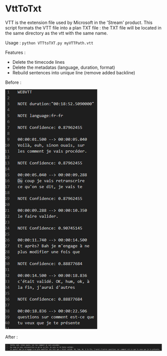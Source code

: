 # VttToTxt

VTT is the extension file used by Microsoft in the 'Stream' product.
This script formats the VTT file into a plan TXT file : the TXT file will be located in the same directory as the vtt with the same name.

Usage : ``python VTTtoTXT.py myVTTPath.vtt``


Features :
-  Delete the timecode lines
-  Delete the metadatas (language, duration, format)
-  Rebuild sentences into unique line (remove added backline)

Before :

![VTT](./vtt.png "VTT")



After :

![TXT](./txt.png "TXT")